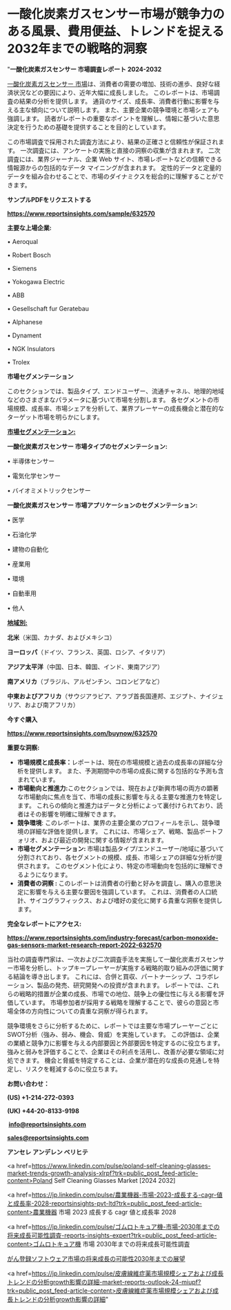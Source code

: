 # 一酸化炭素ガスセンサー市場が競争力のある風景、費用便益、トレンドを捉える2032年までの戦略的洞察

"<strong>一酸化炭素ガスセンサー 市場調査レポート 2024-2032</strong>

<a href=https://www.reportsinsights.com/sample/632570>一酸化炭素ガスセンサー 市場</a>は、消費者の需要の増加、技術の進歩、良好な経済状況などの要因により、近年大幅に成長しました。 このレポートは、市場調査の結果の分析を提供します。 通貨のサイズ、成長率、消費者行動に影響を与える主な傾向について説明します。 また、主要企業の競争環境と市場シェアも強調します。 読者がレポートの重要なポイントを理解し、情報に基づいた意思決定を行うための基礎を提供することを目的としています。

この市場調査で採用された調査方法により、結果の正確さと信頼性が保証されます。 一次調査には、アンケートの実施と直接の洞察の収集が含まれます。 二次調査には、業界ジャーナル、企業 Web サイト、市場レポートなどの信頼できる情報源からの包括的なデータ マイニングが含まれます。 定性的データと定量的データを組み合わせることで、市場のダイナミクスを総合的に理解することができます。

<strong><b>サンプルPDFをリクエストする</b></strong>

<a href=https://www.reportsinsights.com/sample/632570><strong><u>https://www.reportsinsights.com/sample/632570</u></strong></a>

<strong>主要な上場企業:</strong>

• Aeroqual

• Robert Bosch

• Siemens

• Yokogawa Electric

• ABB

• Gesellschaft fur Geratebau

• Alphanese

• Dynament

• NGK Insulators

• Trolex

<strong>市場セグメンテーション</strong>

このセクションでは、製品タイプ、エンドユーザー、流通チャネル、地理的地域などのさまざまなパラメータに基づいて市場を分割します。 各セグメントの市場規模、成長率、市場シェアを分析して、業界プレーヤーの成長機会と潜在的なターゲット市場を明らかにします。

<strong><u>市場セグメンテーション</u></strong><strong><u>:</u></strong>

<strong>一酸化炭素ガスセンサー 市場タイプのセグメンテーション:</strong>

• 半導体センサー

• 電気化学センサー

• バイオミメトリックセンサー

<strong>一酸化炭素ガスセンサー 市場アプリケーションのセグメンテーション:</strong>

• 医学

• 石油化学

• 建物の自動化

• 産業用

• 環境

• 自動車用

• 他人

<strong><u>地域別</u></strong><strong><u>:</u></strong>

<strong>北米</strong>（米国、カナダ、およびメキシコ）

<strong>ヨーロッパ</strong>（ドイツ、フランス、英国、ロシア、イタリア）

<strong>アジア太平洋</strong>（中国、日本、韓国、インド、東南アジア）

<strong>南アメリカ</strong>（ブラジル、アルゼンチン、コロンビアなど）

<strong>中東およびアフリカ</strong>（サウジアラビア、アラブ首長国連邦、エジプト、ナイジェリア、および南アフリカ）

<strong>今すぐ購入</strong>

<a href=https://www.reportsinsights.com/buynow/632570><strong><u>https://www.reportsinsights.com/buynow/632570</u></strong></a>

<strong>重要な洞察:</strong>
<ul>
  <li><strong>市場規模と成長率：</strong>レポートは、現在の市場規模と過去の成長率の詳細な分析を提供します。 また、予測期間中の市場の成長に関する包括的な予測も含まれています。</li>
  <li><strong>市場動向と推進力:</strong>このセクションでは、現在および新興市場の両方の顕著な市場動向に焦点を当て、市場の成長に影響を与える主要な推進力を特定します。 これらの傾向と推進力はデータと分析によって裏付けられており、読者はその影響を明確に理解できます。</li>
  <li><strong>競争環境</strong>: このレポートは、業界の主要企業のプロフィールを示し、競争環境の詳細な評価を提供します。 これには、市場シェア、戦略、製品ポートフォリオ、および最近の開発に関する情報が含まれます。</li>
  <li><strong>市場セグメンテーション: </strong>市場は製品タイプ/エンドユーザー/地域に基づいて分割されており、各セグメントの規模、成長、市場シェアの詳細な分析が提供されます。 このセグメント化により、特定の市場動向を包括的に理解できるようになります。</li>
  <li><strong>消費者の洞察 : </strong>このレポートは消費者の行動と好みを調査し、購入の意思決定に影響を与える主要な要因を強調しています。 これは、消費者の人口統計、サイコグラフィックス、および嗜好の変化に関する貴重な洞察を提供します。</li>
</ul>
<strong>完全なレポートにアクセス:</strong>

<a href=https://www.reportsinsights.com/industry-forecast/carbon-monoxide-gas-sensors-market-research-report-2022-632570><strong><u><b>https://www.reportsinsights.com/industry-forecast/carbon-monoxide-gas-sensors-market-research-report-2022-632570</b></u></strong></a>

当社の調査専門家は、一次および二次調査手法を実施して一酸化炭素ガスセンサー市場を分析し、トップキープレーヤーが実施する戦略的取り組みの評価に関する結論を導き出します。 これには、合併と買収、パートナーシップ、コラボレーション、製品の発売、研究開発への投資が含まれます。 レポートでは、これらの戦略的措置が企業の成長、市場での地位、競争上の優位性に与える影響を評価しています。 市場参加者が採用する戦略を理解することで、彼らの意図と市場全体の方向性についての貴重な洞察が得られます。

競争環境をさらに分析するために、レポートでは主要な市場プレーヤーごとにSWOT分析（強み、弱み、機会、脅威）を実施しています。 この評価は、企業の業績と競争力に影響を与える内部要因と外部要因を特定するのに役立ちます。 強みと弱みを評価することで、企業はその利点を活用し、改善が必要な領域に対処できます。 機会と脅威を特定することは、企業が潜在的な成長の見通しを特定し、リスクを軽減するのに役立ちます。

<strong>お問い合わせ：</strong>

<strong>(US) +1-214-272-0393</strong>

<strong>(UK) +44-20-8133-9198</strong>

<strong> </strong><a href=info@reportsinsights.com><strong><u>info@reportsinsights.com</u></strong></a>

<a href=sales@reportsinsights.com><strong><u>sales@reportsinsights.com</u></strong></a>

<strong>アンセレ アンデレン ベリヒテ</strong>

<a href=https://www.linkedin.com/pulse/poland-self-cleaning-glasses-market-trends-growth-analysis-xlrpf?trk=public_post_feed-article-content>Poland Self Cleaning Glasses Market [2024 2032]</a>

<a href=https://jp.linkedin.com/pulse/農業機器-市場-2023-成長する-cagr-値と成長率-2028-reportsinsights-pvt-ltd?trk=public_post_feed-article-content>農業機器 市場 2023 成長する cagr 値と成長率 2028</a>

<a href=https://jp.linkedin.com/pulse/ゴムロトキュア機-市場-2030年までの将来成長可能性調査-reports-insights-expert?trk=public_post_feed-article-content>ゴムロトキュア機 市場 2030年までの将来成長可能性調査</a>

<a href=https://www.linkedin.com/pulse/がん登録ソフトウェア市場の将来成長の可能性2030年までの展望-community-market-research-s6bsf/>がん登録ソフトウェア市場の将来成長の可能性2030年までの展望</a>

<a href=https://jp.linkedin.com/pulse/皮膚線維症薬市場規模シェアおよび成長トレンドの分析growth影響の詳細-market-reports-outlook-24-miupf?trk=public_post_feed-article-content>皮膚線維症薬市場規模シェアおよび成長トレンドの分析growth影響の詳細</a>"
